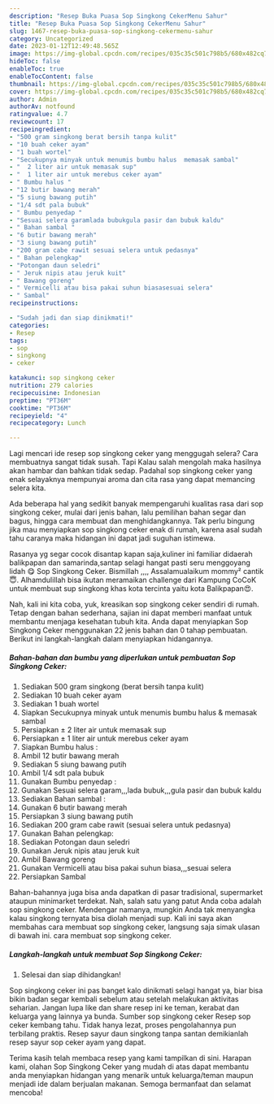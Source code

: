 ```yaml
---
description: "Resep Buka Puasa Sop Singkong CekerMenu Sahur"
title: "Resep Buka Puasa Sop Singkong CekerMenu Sahur"
slug: 1467-resep-buka-puasa-sop-singkong-cekermenu-sahur
category: Uncategorized
date: 2023-01-12T12:49:48.565Z
image: https://img-global.cpcdn.com/recipes/035c35c501c798b5/680x482cq70/sop-singkong-ceker-foto-resep-utama.jpg
hideToc: false
enableToc: true
enableTocContent: false
thumbnail: https://img-global.cpcdn.com/recipes/035c35c501c798b5/680x482cq70/sop-singkong-ceker-foto-resep-utama.jpg
cover: https://img-global.cpcdn.com/recipes/035c35c501c798b5/680x482cq70/sop-singkong-ceker-foto-resep-utama.jpg
author: Admin
authorAv: notfound
ratingvalue: 4.7
reviewcount: 17
recipeingredient:
- "500 gram singkong berat bersih tanpa kulit"
- "10 buah ceker ayam"
- "1 buah wortel"
- "Secukupnya minyak untuk menumis bumbu halus  memasak sambal"
- "  2 liter air untuk memasak sup"
- "  1 liter air untuk merebus ceker ayam"
- " Bumbu halus "
- "12 butir bawang merah"
- "5 siung bawang putih"
- "1/4 sdt pala bubuk"
- " Bumbu penyedap "
- "Sesuai selera garamlada bubukgula pasir dan bubuk kaldu"
- " Bahan sambal "
- "6 butir bawang merah"
- "3 siung bawang putih"
- "200 gram cabe rawit sesuai selera untuk pedasnya"
- " Bahan pelengkap"
- "Potongan daun seledri"
- " Jeruk nipis atau jeruk kuit"
- " Bawang goreng"
- " Vermicelli atau bisa pakai suhun biasasesuai selera"
- " Sambal"
recipeinstructions:

- "Sudah jadi dan siap dinikmati!"
categories:
- Resep
tags:
- sop
- singkong
- ceker

katakunci: sop singkong ceker 
nutrition: 279 calories
recipecuisine: Indonesian
preptime: "PT36M"
cooktime: "PT36M"
recipeyield: "4"
recipecategory: Lunch

---
```



Lagi mencari ide resep sop singkong ceker yang menggugah selera? Cara membuatnya sangat tidak susah. Tapi Kalau salah mengolah maka hasilnya akan hambar dan bahkan tidak sedap. Padahal sop singkong ceker yang enak selayaknya mempunyai aroma dan cita rasa yang dapat memancing selera kita.


Ada beberapa hal yang sedikit banyak mempengaruhi kualitas rasa dari sop singkong ceker, mulai dari jenis bahan, lalu pemilihan bahan segar dan bagus, hingga cara membuat dan menghidangkannya. Tak perlu bingung jika mau menyiapkan sop singkong ceker enak di rumah, karena asal sudah tahu caranya maka hidangan ini dapat jadi suguhan istimewa.

Rasanya yg segar cocok disantap kapan saja,kuliner ini familiar didaerah balikpapan dan samarinda,santap selagi hangat pasti seru menggoyang lidah 😋 Sop Singkong Ceker. Bismillah ,,,, Assalamualaikum mommy² cantik 😇. Alhamdulillah bisa ikutan meramaikan challenge dari Kampung CoCoK untuk membuat sup singkong khas kota tercinta yaitu kota Balikpapan😍.


Nah, kali ini kita coba, yuk, kreasikan sop singkong ceker sendiri di rumah. Tetap dengan bahan sederhana, sajian ini dapat memberi manfaat untuk membantu menjaga kesehatan tubuh kita. Anda dapat menyiapkan Sop Singkong Ceker menggunakan 22 jenis bahan dan 0 tahap pembuatan. Berikut ini langkah-langkah dalam menyiapkan hidangannya.

<!--inarticleads1-->

##### Bahan-bahan dan bumbu yang diperlukan untuk pembuatan Sop Singkong Ceker:

1. Sediakan 500 gram singkong (berat bersih tanpa kulit)
1. Sediakan 10 buah ceker ayam
1. Sediakan 1 buah wortel
1. Siapkan Secukupnya minyak untuk menumis bumbu halus &amp; memasak sambal
1. Persiapkan  ± 2 liter air untuk memasak sup
1. Persiapkan  ± 1 liter air untuk merebus ceker ayam
1. Siapkan  Bumbu halus :
1. Ambil 12 butir bawang merah
1. Sediakan 5 siung bawang putih
1. Ambil 1/4 sdt pala bubuk
1. Gunakan  Bumbu penyedap :
1. Gunakan Sesuai selera garam,,,lada bubuk,,,gula pasir dan bubuk kaldu
1. Sediakan  Bahan sambal :
1. Gunakan 6 butir bawang merah
1. Persiapkan 3 siung bawang putih
1. Sediakan 200 gram cabe rawit (sesuai selera untuk pedasnya)
1. Gunakan  Bahan pelengkap:
1. Sediakan Potongan daun seledri
1. Gunakan  Jeruk nipis atau jeruk kuit
1. Ambil  Bawang goreng
1. Gunakan  Vermicelli atau bisa pakai suhun biasa,,,sesuai selera
1. Persiapkan  Sambal


Bahan-bahannya juga bisa anda dapatkan di pasar tradisional, supermarket ataupun minimarket terdekat. Nah, salah satu yang patut Anda coba adalah sop singkong ceker. Mendengar namanya, mungkin Anda tak menyangka kalau singkong ternyata bisa diolah menjadi sup. Kali ini saya akan membahas cara membuat sop singkong ceker, langsung saja simak ulasan di bawah ini. cara membuat sop singkong ceker. 

<!--inarticleads2-->

##### Langkah-langkah untuk membuat Sop Singkong Ceker:


1. Selesai dan siap dihidangkan!

Sop singkong ceker ini pas banget kalo dinikmati selagi hangat ya, biar bisa bikin badan segar kembali sebelum atau setelah melakukan aktivitas seharian. Jangan lupa like dan share resep ini ke teman, kerabat dan keluarga yang lainnya ya bunda. Sumber sop singkong ceker Resep sop ceker kembang tahu. Tidak hanya lezat, proses pengolahannya pun terbilang praktis. Resep sayur daun singkong tanpa santan demikianlah resep sayur sop ceker ayam yang dapat. 

Terima kasih telah membaca resep yang kami tampilkan di sini. Harapan kami, olahan Sop Singkong Ceker yang mudah di atas dapat membantu anda menyiapkan hidangan yang menarik untuk keluarga/teman maupun menjadi ide dalam berjualan makanan. Semoga bermanfaat dan selamat mencoba!
